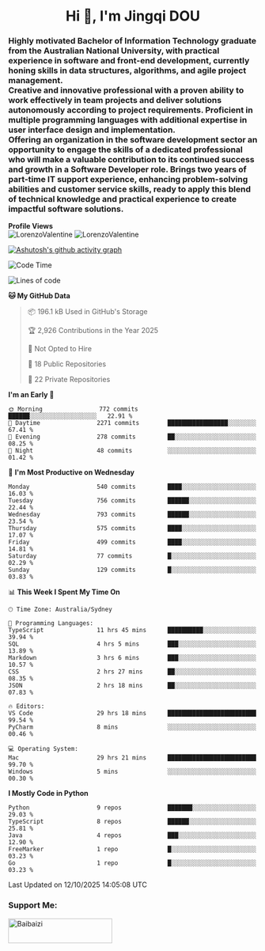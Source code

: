 <h1 align="center">Hi 👋, I'm Jingqi DOU</h1>
<h3 align="left">
Highly motivated Bachelor of Information Technology graduate from the Australian National University, with practical experience in software and front-end development, currently honing skills in data structures, algorithms, and agile project management. <br>
Creative and innovative professional with a proven ability to work effectively in team projects and deliver solutions autonomously according to project requirements. Proficient in multiple programming languages with additional expertise in user interface design and implementation. <br>
Offering an organization in the software development sector an opportunity to engage the skills of a dedicated professional who will make a valuable contribution to its continued success and growth in a Software Developer role. Brings two years of part-time IT support experience, enhancing problem-solving abilities and customer service skills, ready to apply this blend of technical knowledge and practical experience to create impactful software solutions. 
</h3>

**Profile Views**<br>
<img src="https://count.getloli.com/@LorenzoValentine?name=LorenzoValentine&theme=asoul&padding=7&offset=0&align=center&scale=2&pixelated=1&darkmode=auto&prefix=020315" alt="LorenzoValentine" theme="rule34" />
<img src="https://count.getloli.com/@LorenzoValentine?name=LorenzoValentine&theme=food&padding=7&offset=0&align=center&scale=2&pixelated=1&darkmode=auto&prefix=020315" alt="LorenzoValentine" theme="rule34" />

[![Ashutosh's github activity graph](https://github-readme-activity-graph.vercel.app/graph?username=LorenzoValentine)](https://github.com/ashutosh00710/github-readme-activity-graph)

<!--START_SECTION:waka-->
![Code Time](http://img.shields.io/badge/Code%20Time-2%2C482%20hrs%2057%20mins-blue)

![Lines of code](https://img.shields.io/badge/From%20Hello%20World%20I%27ve%20Written-820.9%20thousand%20lines%20of%20code-blue)

**🐱 My GitHub Data** 

> 📦 196.1 kB Used in GitHub's Storage 
 > 
> 🏆 2,926 Contributions in the Year 2025
 > 
> 🚫 Not Opted to Hire
 > 
> 📜 18 Public Repositories 
 > 
> 🔑 22 Private Repositories 
 > 
**I'm an Early 🐤** 

```text
🌞 Morning                772 commits         ██████░░░░░░░░░░░░░░░░░░░   22.91 % 
🌆 Daytime                2271 commits        █████████████████░░░░░░░░   67.41 % 
🌃 Evening                278 commits         ██░░░░░░░░░░░░░░░░░░░░░░░   08.25 % 
🌙 Night                  48 commits          ░░░░░░░░░░░░░░░░░░░░░░░░░   01.42 % 
```
📅 **I'm Most Productive on Wednesday** 

```text
Monday                   540 commits         ████░░░░░░░░░░░░░░░░░░░░░   16.03 % 
Tuesday                  756 commits         ██████░░░░░░░░░░░░░░░░░░░   22.44 % 
Wednesday                793 commits         ██████░░░░░░░░░░░░░░░░░░░   23.54 % 
Thursday                 575 commits         ████░░░░░░░░░░░░░░░░░░░░░   17.07 % 
Friday                   499 commits         ████░░░░░░░░░░░░░░░░░░░░░   14.81 % 
Saturday                 77 commits          █░░░░░░░░░░░░░░░░░░░░░░░░   02.29 % 
Sunday                   129 commits         █░░░░░░░░░░░░░░░░░░░░░░░░   03.83 % 
```


📊 **This Week I Spent My Time On** 

```text
🕑︎ Time Zone: Australia/Sydney

💬 Programming Languages: 
TypeScript               11 hrs 45 mins      ██████████░░░░░░░░░░░░░░░   39.94 % 
SQL                      4 hrs 5 mins        ███░░░░░░░░░░░░░░░░░░░░░░   13.89 % 
Markdown                 3 hrs 6 mins        ███░░░░░░░░░░░░░░░░░░░░░░   10.57 % 
CSS                      2 hrs 27 mins       ██░░░░░░░░░░░░░░░░░░░░░░░   08.35 % 
JSON                     2 hrs 18 mins       ██░░░░░░░░░░░░░░░░░░░░░░░   07.83 % 

🔥 Editors: 
VS Code                  29 hrs 18 mins      █████████████████████████   99.54 % 
PyCharm                  8 mins              ░░░░░░░░░░░░░░░░░░░░░░░░░   00.46 % 

💻 Operating System: 
Mac                      29 hrs 21 mins      █████████████████████████   99.70 % 
Windows                  5 mins              ░░░░░░░░░░░░░░░░░░░░░░░░░   00.30 % 
```

**I Mostly Code in Python** 

```text
Python                   9 repos             ███████░░░░░░░░░░░░░░░░░░   29.03 % 
TypeScript               8 repos             ██████░░░░░░░░░░░░░░░░░░░   25.81 % 
Java                     4 repos             ███░░░░░░░░░░░░░░░░░░░░░░   12.90 % 
FreeMarker               1 repo              █░░░░░░░░░░░░░░░░░░░░░░░░   03.23 % 
Go                       1 repo              █░░░░░░░░░░░░░░░░░░░░░░░░   03.23 % 
```




 Last Updated on 12/10/2025 14:05:08 UTC
<!--END_SECTION:waka-->

<!-- [![willianrod's wakatime stats](https://github-readme-stats.vercel.app/api/wakatime?username=lorenzoval2050)](https://github.com/anuraghazra/github-readme-stats) -->


<h3 align="left">Support Me:</h3>
<p><a href="https://www.buymeacoffee.com/Baibaizi"> <img align="left" src="https://cdn.buymeacoffee.com/buttons/v2/default-yellow.png" height="50" width="210" alt="Baibaizi" /></a></p><br><br>

